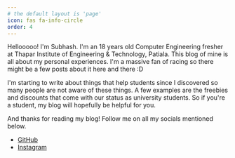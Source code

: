 ```yaml
---
# the default layout is 'page'
icon: fas fa-info-circle
order: 4
---
```


Hellooooo! I'm Subhash. I'm an 18 years old Computer Engineering fresher at Thapar Institute of Engineering & Technology, Patiala. This blog of mine is all about my personal experiences. I'm a massive fan of racing so there might be a few posts about it here and there :D

I'm starting to write about things that help students since I discovered so many people are not aware of these things. A few examples are the freebies and discounts that come with our status as university students. So if you're a student, my blog will hopefully be helpful for you.

And thanks for reading my blog! Follow me on all my socials mentioned below.

-   [GitHub](https://github.com/subhashhhhhh?ref=subhashh.tech)
-   [Instagram](https://instagram.com/subhashhhhhhhhhhhhhhhhhhhhh?ref=subhashh.tech)
